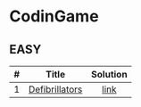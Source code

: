 # CodinGame


## EASY

| #   | Title                                                                    | Solution                    |
| --- | :-----:                                                                  | :-------:                   |
| 1   | [Defibrillators](https://www.codingame.com/training/easy/defibrillators) | [link](./easy/defibrillators.py) |
